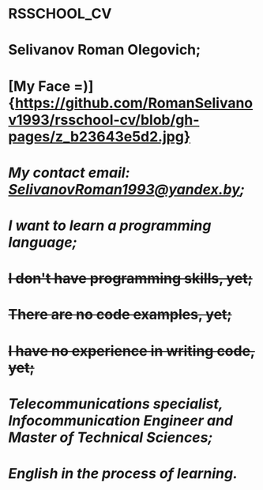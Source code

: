 # RSSCHOOL_CV
# Selivanov Roman Olegovich;
# [My Face =)] {https://github.com/RomanSelivanov1993/rsschool-cv/blob/gh-pages/z_b23643e5d2.jpg}
# *My contact email: SelivanovRoman1993@yandex.by;*
# ___I want to learn a programming language;___
# ~~I don't have programming skills, yet;~~
# ~~There are no code examples, yet;~~
# ~~I have no experience in writing code, yet;~~
# *Telecommunications specialist, Infocommunication Engineer and Master of Technical Sciences;*
# ___English in the process of learning.___
